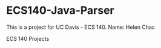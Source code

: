 ECS140-Java-Parser
==================
This is a project for UC Davis - ECS 140.
Name: Helen Chac


ECS 140 Projects
